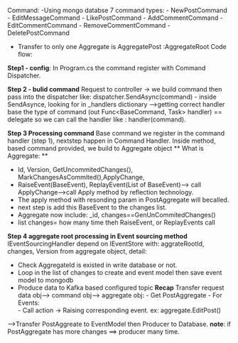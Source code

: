 Command:
-Using mongo databse
7 command types:
    - NewPostCommand
    - EditMessageCommand
    - LikePostCommand
    - AddCommentCommand
    - EditCommentCommand
    - RemoveCommentCommand
    - DeletePostCommand
- Transfer to only one Aggregate is AggregatePost :AggregateRoot
Code flow:

**Step1 - config**: In Program.cs the command register with Command Dispatcher.

**Step 2 - bulid command** 
Request to controller -> we build command then pass into the dispatcher like:  dispatcher.SendAsync(command)
      - inside SendAsynce, looking for in _handlers dictionary -->getting correct handler base the type of command (out Func<BaseCommand, Task> handler) == delegate so we can call the handler like : handler(command).
  
**Step 3 Processing command** Base command we register in the command handler (step 1), nextstep happen in Command Handler.
  Inside method, based command provided, we build to Aggregate object
  ** What is  Aggregate: **
  - Id, Version, GetUncommitedChanges(), MarkChangesAsCommited(),ApplyChange,
  - RaiseEvent(BaseEvent), ReplayEvent(List of BaseEvent)--> call ApplyChange-->call Apply method by reflection technology.
  - The apply method with resonding param in PostAggregate will becalled.
  - next step is add this BaseEvent to the changes list.
  - Aggregate now include: _id, changes==GenUnCommitedChanges()
  - list changes= how many time theh RaiseEvent, or ReplayEvents call
 
**Step 4 aggregate root processing in Event sourcing method**
  IEventSourcingHandler<PostAggregate> depend on IEventStore with: aggrateRootId, changes, Version from aggregate object, detail:
  - Check AggregateId is existed in write database or not.
  - Loop in the list of changes to create and event model then save event model to mongodb
  - Produce data to Kafka based configured topic
**Recap**
Transfer request data obj--> command obj-->
aggregate obj:
                - Get PostAggregate
                    - For Events:               
                        - Call action -> Raising corresponding event. ex: aggregate.EditPost()
                   
-->Transfer PostAggreate to EventModel then Producer to Database.
**note**: if PostAggregate has more changes ==> producer many time.
